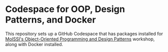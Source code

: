 # Codespace for OOP, Design Patterns, and Docker

This repository sets up a GitHub Codespace that has packages installed for [MolSSI's Object-Oriented Programming and Design Patterns](https://education.molssi.org/oop_and_design_patterns/)
workshop, along with Docker installed.
